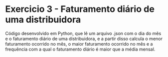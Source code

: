 # Exercicio 3 - Faturamento diário de uma distribuidora

Código desenvolvido em Python, que lê um arquivo .json com o dia do mês e o faturamento diário de uma distribuidora, e a partir disso calcula o menor faturamento ocorrido no mês, o maior faturamento ocorrido no mês e a frequência com a qual o faturamento diário é maior que a média mensal.
